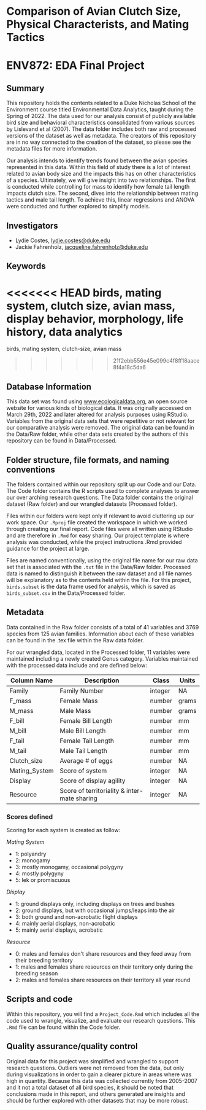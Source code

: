 # Comparison of Avian Clutch Size, Physical Characterists, and Mating Tactics
# ENV872: EDA Final Project

## Summary

This repository holds the contents related to a Duke Nicholas School of the Environment course titled Environmental Data Analytics, taught during the Spring of 2022. The data used for our analysis consist of publicly available bird size and behavioral characteristics consolidated from various sources by Lislevand et al (2007). The data folder includes both raw and processed versions of the dataset as well as metadata. The creators of this repository are in no way connected to the creation of the dataset, so please see the metadata files for more information.

Our analysis intends to identify trends found between the avian species represented in this data. Within this field of study there is a lot of interest related to avian body size and the impacts this has on other characteristics of a species. Ultimately, we will give insight into two relationships. The first is conducted while controlling for mass to identify how female tail length impacts clutch size. The second, dives into the relationship between mating tactics and male tail length. To achieve this, linear regressions and ANOVA were conducted and further explored to simplify models.

## Investigators

* Lydie Costes, lydie.costes@duke.edu
* Jackie Fahrenholz, jacqueline.fahrenholz@duke.edu

## Keywords

<<<<<<< HEAD
birds, mating system, clutch size, avian mass, display behavior, morphology, life history, data analytics
=======
birds, mating system, clutch-size, avian mass
>>>>>>> 21f2ebb556e45e099c4f8ff18aace8f4a18c5da6

## Database Information

This data set was found using www.ecologicaldata.org, an open source website for various kinds of biological data. It was originally accessed on March 29th, 2022 and later altered for analysis purposes using RStudio. Variables from the original data sets that were repetitive or not relevant for our comparative analysis were removed. The original data can be found in the Data/Raw folder, while other data sets created by the authors of this repository can be found in Data/Processed. 


## Folder structure, file formats, and naming conventions 

The folders contained within our repository split up our Code and our Data. The Code folder contains the R scripts used to complete analyses to answer our over arching research questions. The Data folder contains the original dataset (Raw folder) and our wrangled datasets (Processed folder).

Files within our folders were kept only if relevant to avoid cluttering up our work space. Our `.Rproj` file created the workspace in which we worked through creating our final report. Code files were all written using RStudio and are therefore in `.Rmd` for easy sharing. Our project template is where analysis was conducted, while the project instructions .Rmd provided guidance for the project at large. 

Files are named conventionally, using the original file name for our raw data set that is associated with the `.txt` file in the Data/Raw folder. Processed data is named to distinguish it between the raw dataset and all file names will be explanatory as to the contents held within the file. For this project, `birds.subset` is the data frame used for analysis, which is saved as `birds_subset.csv` in the Data/Processed folder. 

## Metadata

Data contained in the Raw folder consists of a total of 41 variables and 3769 species from 125 avian families. Information about each of these variables can be found in the .tex file within the Raw data folder.

For our wrangled data, located in the Processed folder, 11 variables were maintained including a newly created Genus category. Variables maintained with the processed data include and are defined below:

|Column Name           | Description                | Class   | Units |
|--------------------  | -------------------------- | ------- | ----- |
|  Family              | Family Number              | integer | NA    |
|  F_mass              | Female Mass                | number  | grams |
|  M_mass              | Male Mass                  | number  | grams |
|  F_bill              | Female Bill Length         | number  | mm    |
|  M_bill              | Male Bill Length           | number  | mm    |
|  F_tail              | Female Tail Length         | number  | mm    |
|  M_tail              | Male Tail Length           | number  | mm    |
| Clutch_size          | Average # of eggs          | number  | NA    |
| Mating_System | Score of system            | integer | NA    |
| Display       | Score of display agility   | integer | NA    |
| Resource      | Score of territoriality & inter-mate sharing  | integer | NA    |
                         
### Scores defined

Scoring for each system is created as follow:

_Mating System_

* 1: polyandry
* 2: monogamy
* 3: mostly monogamy, occasional polygyny
* 4: mostly polygyny
* 5: lek or promiscuous

_Display_

* 1: ground displays only, including displays on trees and bushes
* 2: ground displays, but with occasional jumps/leaps into the air
* 3: both ground and non-acrobatic flight displays
* 4: mainly aerial displays, non-acrobatic 
* 5: mainly aerial displays, acrobatic

_Resource_

* 0: males and females don't share resources and they feed away from their breeding territory
* 1: males and females share resources on their territory only during the breeding season
* 2: males and females share resources on their territory all year round

## Scripts and code

Within this repository, you will find a `Project_Code.Rmd` which includes all the code used to wrangle, visualize, and evaluate our research questions. This `.Rmd` file can be found within the Code folder. 

## Quality assurance/quality control

Original data for this project was simplified and wrangled to support research questions. Outliers were not removed from the data, but only during visualizations in order to gain a clearer picture in areas where was high in quantity. Because this data was collected currently from 2005-2007 and it not a total dataset of all bird species, it should be noted that conclusions made in this report, and others generated are insights and should be further explored with other datasets that may be more robust.

